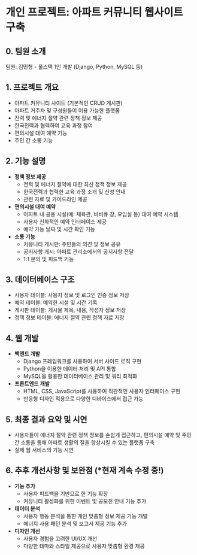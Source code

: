 # 개인 프로젝트: 아파트 커뮤니티 웹사이트 구축 

## 0. 팀원 소개
팀원: 김민형 - 풀스택 1인 개발 (Django, Python, MySQL 등)

## 1. 프로젝트 개요
- 아파트 커뮤니티 사이트 (기본적인 CRUD 게시판)
- 아파트 거주자 및 구성원들이 이용 가능한 플랫폼
- 전력 및 에너지 절약 관련 정책 정보 제공
- 한국전력과 협력하여 교육 과정 참여
- 편의시설 대여 예약 기능
- 주민 간 소통 기능

## 2. 기능 설명
- **정책 정보 제공**
  - 전력 및 에너지 절약에 대한 최신 정책 정보 제공
  - 한국전력과 협력한 교육 과정 소개 및 신청 안내
  - 관련 자료 및 가이드라인 제공
- **편의시설 대여 예약**
  - 아파트 내 공용 시설(예: 체육관, 바비큐 장, 모임실 등) 대여 예약 시스템
  - 사용자 친화적인 예약 인터페이스 제공
  - 예약 가능 날짜 및 시간 확인 기능
- **소통 기능**
  - 커뮤니티 게시판: 주민들의 의견 및 정보 공유
  - 공지사항 게시: 아파트 관리소에서의 공지사항 전달
  - 1:1 문의 및 피드백 기능

## 3. 데이터베이스 구조
- 사용자 테이블: 사용자 정보 및 로그인 인증 정보 저장
- 예약 테이블: 예약한 시설 및 시간 기록
- 게시판 테이블: 게시물 제목, 내용, 작성자 정보 저장
- 정책 정보 테이블: 에너지 절약 관련 정책 자료 저장

## 4. 웹 개발
- **백엔드 개발**
  - Django 프레임워크를 사용하여 서버 사이드 로직 구현
  - Python을 이용한 데이터 처리 및 API 통합
  - MySQL을 활용한 데이터베이스 관리 및 쿼리 최적화
- **프론트엔드 개발**
  - HTML, CSS, JavaScript를 사용하여 직관적인 사용자 인터페이스 구현
  - 반응형 디자인 적용으로 다양한 디바이스에서 접근 가능

## 5. 최종 결과 요약 및 시연
- 사용자들이 에너지 절약 관련 정책 정보를 손쉽게 접근하고, 편의시설 예약 및 주민 간 소통을 통해 아파트 생활의 질을 향상시킬 수 있는 플랫폼 구축
- 실제 웹 서비스의 기능 시연

## 6. 추후 개선사항 및 보완점 (*현재 계속 수정 중!)
- **기능 추가**
  - 사용자 피드백을 기반으로 한 기능 확장
  - 커뮤니티 활성화를 위한 이벤트 및 공모전 안내 기능 추가
- **데이터 분석**
  - 사용자 행동 분석을 통한 개인 맞춤형 정보 제공 기능 개발
  - 에너지 사용 패턴 분석 및 보고서 제공 기능 추가
- **디자인 개선**
  - 사용자 경험을 고려한 UI/UX 개선
  - 다양한 테마와 스타일 제공으로 사용자 맞춤형 환경 제공
